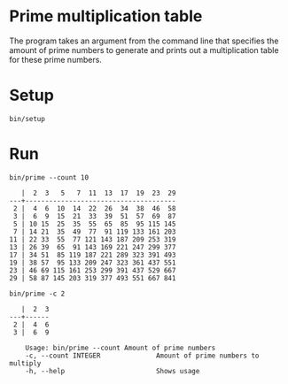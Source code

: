 # Prime multiplication table
  The program takes an argument from the command line that specifies the amount of prime 
  numbers to generate and prints out a multiplication table for these prime numbers. 
# Setup
    bin/setup

# Run
    bin/prime --count 10
  
       |  2  3   5   7  11  13  17  19  23  29
    ---+--------------------------------------
     2 |  4  6  10  14  22  26  34  38  46  58
     3 |  6  9  15  21  33  39  51  57  69  87
     5 | 10 15  25  35  55  65  85  95 115 145
     7 | 14 21  35  49  77  91 119 133 161 203
    11 | 22 33  55  77 121 143 187 209 253 319
    13 | 26 39  65  91 143 169 221 247 299 377
    17 | 34 51  85 119 187 221 289 323 391 493
    19 | 38 57  95 133 209 247 323 361 437 551
    23 | 46 69 115 161 253 299 391 437 529 667
    29 | 58 87 145 203 319 377 493 551 667 841

    bin/prime -c 2
  
       |  2  3 
    ---+------
     2 |  4  6
     3 |  6  9 
     
  
```
    Usage: bin/prime --count Amount of prime numbers
    -c, --count INTEGER              Amount of prime numbers to multiply
    -h, --help                       Shows usage                      
```
